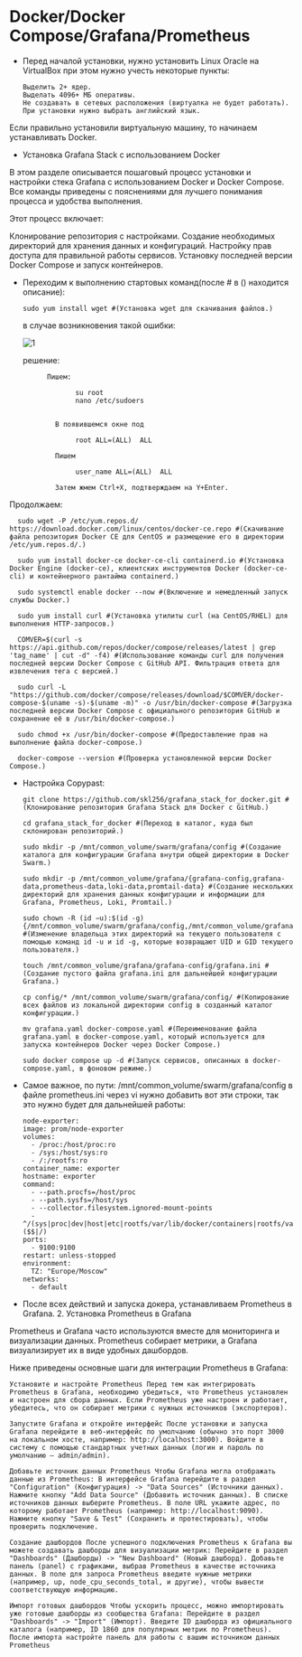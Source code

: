 # Docker/Docker Compose/Grafana/Prometheus

* Перед началой установки, нужно установить Linux Oracle на VirtualBox при этом нужно учесть некоторые пункты:

      Выделить 2+ ядер.
      Выделать 4096+ МБ оперативы.
      Не создавать в сетевых расположения (виртуалка не будет работать).
      При установки нужно выбрать английский язык.

Если правильно установили виртуальную машину, то начинаем устанавливать Docker.

  * Установка Grafana Stack с использованием Docker

В этом разделе описывается пошаговый процесс установки и настройки стека Grafana с использованием Docker и Docker Compose. Все команды приведены с пояснениями для лучшего понимания процесса и удобства выполнения.

Этот процесс включает:

Клонирование репозитория с настройками. Создание необходимых директорий для хранения данных и конфигураций. Настройку прав доступа для правильной работы сервисов. Установку последней версии Docker Compose и запуск контейнеров.

* Переходим к выполнению стартовых команд(после # в () находится описание):

      
      sudo yum install wget #(Установка wget для скачивания файлов.)


  в случае возникновения такой ошибки:
  
  ![1](https://github.com/user-attachments/assets/fe17df20-0281-49c7-a890-8d0067462568)
  
  решение:

            Пишем:
  
                   su root 
                   nano /etc/sudoers


              В появившемся окне под 
 
                   root ALL=(ALL)  ALL 
 
              Пишем 
 
                   user_name ALL=(ALL)  ALL
  
              Затем жмем Ctrl+X, подтверждаем на Y+Enter.
                   
Продолжаем:
                   

      sudo wget -P /etc/yum.repos.d/ https://download.docker.com/linux/centos/docker-ce.repo #(Скачивание файла репозитория Docker CE для CentOS и размещение его в директории /etc/yum.repos.d/.)

      sudo yum install docker-ce docker-ce-cli containerd.io #(Установка Docker Engine (docker-ce), клиентских инструментов Docker (docker-ce-cli) и контейнерного рантайма containerd.)

      sudo systemctl enable docker --now #(Включение и немедленный запуск службы Docker.)

      sudo yum install curl #(Установка утилиты curl (на CentOS/RHEL) для выполнения HTTP-запросов.)

      COMVER=$(curl -s https://api.github.com/repos/docker/compose/releases/latest | grep 'tag_name' | cut -d" -f4) #(Использование команды curl для получения последней версии Docker Compose с GitHub API. Фильтрация ответа для извлечения тега с версией.)

      sudo curl -L "https://github.com/docker/compose/releases/download/$COMVER/docker-compose-$(uname -s)-$(uname -m)" -o /usr/bin/docker-compose #(Загрузка последней версии Docker Compose с официального репозитория GitHub и сохранение её в /usr/bin/docker-compose.)

      sudo chmod +x /usr/bin/docker-compose #(Предоставление прав на выполнение файла docker-compose.)

      docker-compose --version #(Проверка установленной версии Docker Compose.)

* Настройка Copypast:
  
      git clone https://github.com/skl256/grafana_stack_for_docker.git #(Клонирование репозитория Grafana Stack для Docker с GitHub.)

      cd grafana_stack_for_docker #(Переход в каталог, куда был склонирован репозиторий.)

      sudo mkdir -p /mnt/common_volume/swarm/grafana/config #(Создание каталога для конфигурации Grafana внутри общей директории в Docker Swarm.)

      sudo mkdir -p /mnt/common_volume/grafana/{grafana-config,grafana-data,prometheus-data,loki-data,promtail-data} #(Создание нескольких директорий для хранения данных конфигурации и информации для Grafana, Prometheus, Loki, Promtail.)

      sudo chown -R (id −u):$(id -g) {/mnt/common_volume/swarm/grafana/config,/mnt/common_volume/grafana} #(Изменение владельца этих директорий на текущего пользователя с помощью команд id -u и id -g, которые возвращают UID и GID текущего пользователя.)

      touch /mnt/common_volume/grafana/grafana-config/grafana.ini #(Создание пустого файла grafana.ini для дальнейшей конфигурации Grafana.)

      cp config/* /mnt/common_volume/swarm/grafana/config/ #(Копирование всех файлов из локальной директории config в созданный каталог конфигурации.)

      mv grafana.yaml docker-compose.yaml #(Переименование файла grafana.yaml в docker-compose.yaml, который используется для запуска контейнеров Docker через Docker Compose.)
  
      sudo docker compose up -d #(Запуск сервисов, описанных в docker-compose.yaml, в фоновом режиме.)


* Самое важное, по пути: /mnt/common_volume/swarm/grafana/config в файле prometheus.ini через vi нужно добавить вот эти строки, так это нужно будет для дальнейшей работы:

      node-exporter: 
      image: prom/node-exporter 
      volumes: 
        - /proc:/host/proc:ro 
        - /sys:/host/sys:ro 
        - /:/rootfs:ro 
      container_name: exporter 
      hostname: exporter 
      command: 
        - --path.procfs=/host/proc 
        - --path.sysfs=/host/sys 
        - --collector.filesystem.ignored-mount-points 
        - ^/(sys|proc|dev|host|etc|rootfs/var/lib/docker/containers|rootfs/var/lib/docker/overlay2|rootfs/run/docker/netns|rootfs/var/lib/docker/aufs)($$|/) 
      ports: 
        - 9100:9100 
      restart: unless-stopped 
      environment: 
        TZ: "Europe/Moscow" 
      networks: 
        - default

* После всех действий и запуска докера, устанавливаем Prometheus в Grafana. 2. Установка Prometheus в Grafana

Prometheus и Grafana часто используются вместе для мониторинга и визуализации данных. Prometheus собирает метрики, а Grafana визуализирует их в виде удобных дашбордов. 

Ниже приведены основные шаги для интеграции Prometheus в Grafana:

    Установите и настройте Prometheus Перед тем как интегрировать Prometheus в Grafana, необходимо убедиться, что Prometheus установлен и настроен для сбора данных. Если Prometheus уже настроен и работает, убедитесь, что он собирает метрики с нужных источников (экспортеров).

    Запустите Grafana и откройте интерфейс После установки и запуска Grafana перейдите в веб-интерфейс по умолчанию (обычно это порт 3000 на локальном хосте, например: http://localhost:3000). Войдите в систему с помощью стандартных учетных данных (логин и пароль по умолчанию — admin/admin).

    Добавьте источник данных Prometheus Чтобы Grafana могла отображать данные из Prometheus: В интерфейсе Grafana перейдите в раздел "Configuration" (Конфигурация) -> "Data Sources" (Источники данных). Нажмите кнопку "Add Data Source" (Добавить источник данных). В списке источников данных выберите Prometheus. В поле URL укажите адрес, по которому работает Prometheus (например: http://localhost:9090). Нажмите кнопку "Save & Test" (Сохранить и протестировать), чтобы проверить подключение.

    Создание дашбордов После успешного подключения Prometheus к Grafana вы можете создавать дашборды для визуализации метрик: Перейдите в раздел "Dashboards" (Дашборды) -> "New Dashboard" (Новый дашборд). Добавьте панель (panel) с графиками, выбрав Prometheus в качестве источника данных. В поле для запроса Prometheus введите нужные метрики (например, up, node_cpu_seconds_total, и другие), чтобы вывести соответствующую информацию.

    Импорт готовых дашбордов Чтобы ускорить процесс, можно импортировать уже готовые дашборды из сообщества Grafana: Перейдите в раздел "Dashboards" -> "Import" (Импорт). Введите ID дашборда из официального каталога (например, ID 1860 для популярных метрик по Prometheus). После импорта настройте панель для работы с вашим источником данных Prometheus
